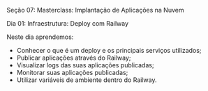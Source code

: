 Seção 07: Masterclass: Implantação de Aplicações na Nuvem

Dia 01: Infraestrutura: Deploy com Railway

Neste dia aprendemos: 
- Conhecer o que é um deploy e os principais serviços utilizados; 
- Publicar aplicações através do Railway; 
- Visualizar logs das suas aplicações publicadas; 
- Monitorar suas aplicações publicadas; 
- Utilizar variáveis de ambiente dentro do Railway. 

